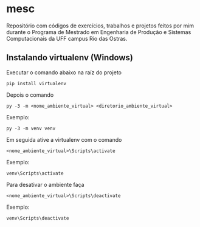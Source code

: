 # mesc
Repositório com códigos de exercícios, trabalhos e projetos feitos por mim durante o Programa de Mestrado em Engenharia de Produção e Sistemas Computacionais da UFF campus Rio das Ostras. 

## Instalando virtualenv (Windows)
Executar o comando abaixo na raíz do projeto
```
pip install virtualenv
```

Depois o comando
```
py -3 -m <nome_ambiente_virtual> <diretorio_ambiente_virtual>
```

Exemplo:
```
py -3 -m venv venv
```

Em seguida ative a virtualenv com o comando
```
<nome_ambiente_virtual>\Scripts\activate
```

Exemplo:
```
venv\Scripts\activate
```

Para desativar o ambiente faça
```
<nome_ambiente_virtual>\Scripts\deactivate
```
Exemplo:
```
venv\Scripts\deactivate
```

